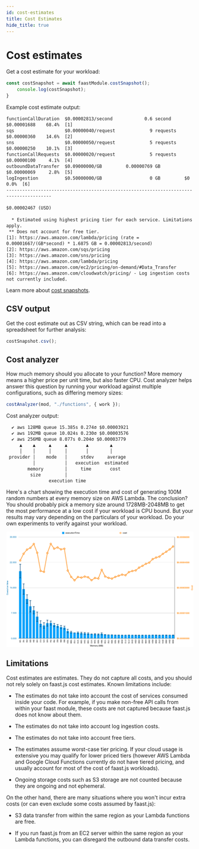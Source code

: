 ```yaml
---
id: cost-estimates
title: Cost Estimates
hide_title: true
---
```


# Cost estimates

Get a cost estimate for your workload:

```typescript
const costSnapshot = await faastModule.costSnapshot();
    console.log(costSnapshot);
}
```

Example cost estimate output:

```text
functionCallDuration  $0.00002813/second            0.6 second     $0.00001688    68.4%  [1]
sqs                   $0.00000040/request             9 requests   $0.00000360    14.6%  [2]
sns                   $0.00000050/request             5 requests   $0.00000250    10.1%  [3]
functionCallRequests  $0.00000020/request             5 requests   $0.00000100     4.1%  [4]
outboundDataTransfer  $0.09000000/GB         0.00000769 GB         $0.00000069     2.8%  [5]
logIngestion          $0.50000000/GB                  0 GB         $0              0.0%  [6]
---------------------------------------------------------------------------------------
                                                                   $0.00002467 (USD)

  * Estimated using highest pricing tier for each service. Limitations apply.
 ** Does not account for free tier.
[1]: https://aws.amazon.com/lambda/pricing (rate = 0.00001667/(GB*second) * 1.6875 GB = 0.00002813/second)
[2]: https://aws.amazon.com/sqs/pricing
[3]: https://aws.amazon.com/sns/pricing
[4]: https://aws.amazon.com/lambda/pricing
[5]: https://aws.amazon.com/ec2/pricing/on-demand/#Data_Transfer
[6]: https://aws.amazon.com/cloudwatch/pricing/ - Log ingestion costs not currently included.
```

Learn more about [cost snapshots](./api/faastjs.costsnapshot.md).

## CSV output

Get the cost estimate out as CSV string, which can be read into a spreadsheet for further analysis:

```typescript
costSnapshot.csv();
```

## Cost analyzer

How much memory should you allocate to your function? More memory means a higher price per unit time, but also faster CPU. Cost analyzer helps answer this question by running your workload against multiple configurations, such as differing memory sizes:

```typescript
costAnalyzer(mod, "./functions", { work });
```

Cost analyzer output:

```text
  ✔ aws 128MB queue 15.385s 0.274σ $0.00003921
  ✔ aws 192MB queue 10.024s 0.230σ $0.00003576
  ✔ aws 256MB queue 8.077s 0.204σ $0.00003779
     ▲    ▲     ▲     ▲       ▲        ▲
     │    │     │     │       │        │
 provider │    mode   │     stdev     average
          │           │   execution  estimated
        memory        │     time       cost
         size         │
                execution time
```

Here's a chart showing the execution time and cost of generating 100M random numbers at every memory size on AWS Lambda. The conclusion? You should probably pick a memory size around 1728MB-2048MB to get the most performance at a low cost if your workload is CPU bound. But your results may vary depending on the particulars of your workload. Do your own experiments to verify against your workload.

![cost-analyzer-result-aws](./assets/cost-analyzer-graph-aws.png "cost analyzer results for AWS")

## Limitations

Cost estimates are estimates. They do not capture all costs, and you should not rely solely on faast.js cost estimates. Known limitations include:

-   The estimates do not take into account the cost of services consumed inside your code. For example, if you make non-free API calls from within your faast module, these costs are not captured because faast.js does not know about them.

-   The estimates do not take into account log ingestion costs.

-   The estimates do not take into account free tiers.

-   The estimates assume worst-case tier pricing. If your cloud usage is extensive you may qualify for lower priced tiers (however AWS Lambda and Google Cloud Functions currently do not have tiered pricing, and usually account for most of the cost of faast.js workloads).

-   Ongoing storage costs such as S3 storage are not counted because they are ongoing and not ephemeral.

On the other hand, there are many situations where you won't incur extra costs (or can even exclude some costs assumed by faast.js):

-   S3 data transfer from within the same region as your Lambda functions are free.

-   If you run faast.js from an EC2 server within the same region as your Lambda functions, you can disregard the outbound data transfer costs.
